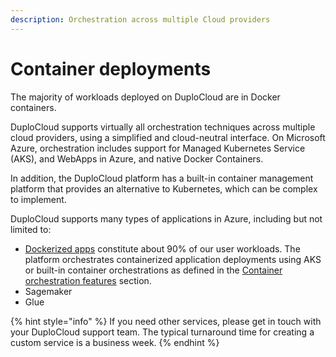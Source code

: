 ```yaml
---
description: Orchestration across multiple Cloud providers
---
```


# Container deployments

The majority of workloads deployed on DuploCloud are in Docker containers.&#x20;

DuploCloud supports virtually all orchestration techniques across multiple cloud providers, using a simplified and cloud-neutral interface. On Microsoft Azure, orchestration includes support for Managed Kubernetes Service (AKS), and WebApps in Azure, and native Docker Containers.

In addition, the DuploCloud platform has a built-in container management platform that provides an alternative to Kubernetes, which can be complex to implement.  &#x20;

DuploCloud supports many types of applications in Azure, including but not limited to:

* [Dockerized apps](../../aws/container-deployments/) constitute about 90% of our user workloads. The platform orchestrates containerized application deployments using AKS or built-in container orchestrations as defined in the [Container orchestration features](../../gcp/container-deployments/container-orchestrators.md) section.
* Sagemaker
* Glue&#x20;

{% hint style="info" %}
If you need other services, please get in touch with your DuploCloud support team. The typical turnaround time for creating a custom service is a business week.&#x20;
{% endhint %}
